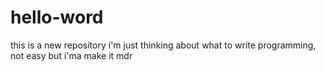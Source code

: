 # hello-word
this is a new repository
i'm just thinking about what to write
programming, not easy but i'ma make it
mdr
